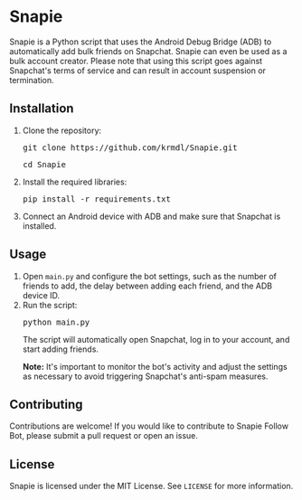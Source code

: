<!DOCTYPE html>
<html>
<body>
	<h1>Snapie</h1>
	<p>Snapie is a Python script that uses the Android Debug Bridge (ADB) to automatically add bulk friends on Snapchat. Snapie can even be used as a bulk account creator. Please note that using this script goes against Snapchat's terms of service and can result in account suspension or termination.</p>
  
<h2>Installation</h2>
<ol>
	<li>Clone the repository:</li>
	<pre>git clone https://github.com/krmdl/Snapie.git</pre>
	<pre>cd Snapie</pre>
	<li>Install the required libraries:</li>
	<pre>pip install -r requirements.txt</pre>
	<li>Connect an Android device with ADB and make sure that Snapchat is installed.</li>
</ol>

<h2>Usage</h2>
<ol>
	<li>Open <code>main.py</code> and configure the bot settings, such as the number of friends to add, the delay between adding each friend, and the ADB device ID.</li>
	<li>Run the script:</li>
	<pre>python main.py</pre>
	<p>The script will automatically open Snapchat, log in to your account, and start adding friends.</p>
	<p><strong>Note:</strong> It's important to monitor the bot's activity and adjust the settings as necessary to avoid triggering Snapchat's anti-spam measures.</p>
</ol>

<h2>Contributing</h2>
<p>Contributions are welcome! If you would like to contribute to Snapie Follow Bot, please submit a pull request or open an issue.</p>

<h2>License</h2>
<p>Snapie is licensed under the MIT License. See <code>LICENSE</code> for more information.</p>
</body>
</html>
